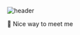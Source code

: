 ![header](https://capsule-render.vercel.app/api?type=Waving&height=100&fontSize=90)



🤞 Nice way to meet me
